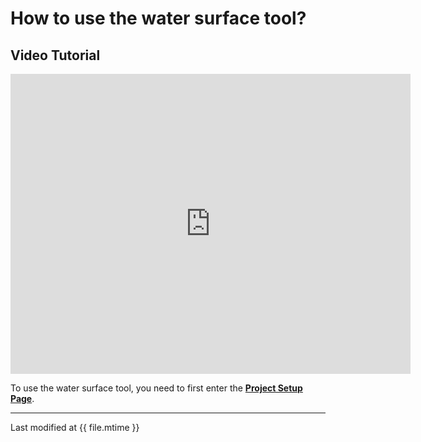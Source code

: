 # How to use the water surface tool? 

## Video Tutorial

<iframe width="640" height="480" src="https://www.youtube.com/embed/kvtjBLNqeTU" frameborder="0" allow="autoplay; encrypted-media" allowfullscreen></iframe>

To use the water surface tool, you need to first enter the [**Project Setup Page**](setup-page.md#enter).

--- 

Last modified at {{ file.mtime }}
